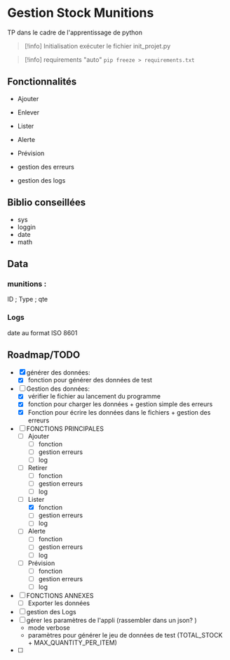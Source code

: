 # Gestion Stock Munitions

TP dans le cadre de l'apprentissage de python

>[!info] Initialisation
>exécuter le fichier init_projet.py

>[!info] requirements "auto"
>``pip freeze > requirements.txt``
## Fonctionnalités

- Ajouter
- Enlever
- Lister
- Alerte
- Prévision

- gestion des erreurs
- gestion des logs

## Biblio conseillées 

- sys
- loggin
- date
- math

## Data

### munitions : 
ID ; Type ; qte 
### Logs
  date au format ISO 8601


## Roadmap/TODO

- [x] générer des données:
	- [x] fonction pour générer des données de test
- [ ] Gestion des données:
	- [x] vérifier le fichier au lancement du programme
	- [x] fonction pour charger les données + gestion simple des erreurs
	- [x] Fonction pour écrire les données dans le fichiers + gestion des erreurs
- [ ] FONCTIONS PRINCIPALES
	- [ ] Ajouter
		- [ ] fonction
		- [ ] gestion erreurs
		- [ ] log
	- [ ] Retirer
		- [ ] fonction
		- [ ] gestion erreurs
		- [ ] log
	- [ ] Lister
		- [x]  fonction
		- [ ] gestion erreurs
		- [ ] log
	- [ ] Alerte
		- [ ]  fonction
		- [ ] gestion erreurs
		- [ ] log
	- [ ] Prévision
		- [ ] fonction
		- [ ] gestion erreurs
		- [ ] log
- [ ] FONCTIONS ANNEXES
	- [ ] Exporter les données
- [ ] gestion des Logs
- [ ] gérer les paramètres de l'appli (rassembler dans un json? )
	- mode verbose
	- paramètres pour générer le jeu de données de test (TOTAL_STOCK + MAX_QUANTITY_PER_ITEM)
- [ ] 
